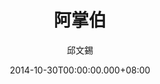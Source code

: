 ---
issue: 94
title: 阿掌伯
author: 邱文錫
date: 2014-10-30T00:00:00.000+08:00
topic: 人物
difficulty: 4
wikidata: Q98095442
wikidata_link: https://www.wikidata.org/wiki/Q98095442
---